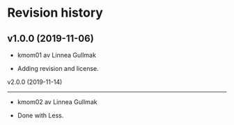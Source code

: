 Revision history
=====================

v1.0.0 (2019-11-06)
-------------------

* kmom01 av Linnea Gullmak

* Adding revision and license.




v2.0.0 (2019-11-14)

-------------------

* kmom02 av Linnea Gullmak

* Done with Less.
